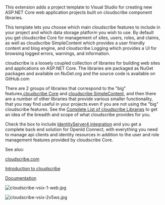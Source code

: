  This extension adds a project template to Visual Studio for creating new ASP.NET Core web application projects built on cloudscribe component libraries.
 
This template lets you choose which main cloudscribe features to include in your project and which data storage platform you wish to use. By default you get cloudscribe Core for management of sites, users, roles, and claims, as well as cloudscribe  SimpleContent which provides a user friendly content and blog engine, and cloudscribe Logging which provides a UI for browsing logged errors, warnings, and information.

cloudscribe is a loosely coupled collection of libraries for building web sites and applications on ASP.NET Core. The libraries are packaged as NuGet packages and available on NuGet.org and the source code is available on GitHub.com

 There are 2 groups of libraries that correspond to the "big" features,[cloudscribe Core](href="https://www.cloudscribe.com/docs/cloudscribe-core?utm_source=vsix&utm_medium=referral&utm_campaign=vsix") and [cloudscribe  SimpleContent](https://www.cloudscribe.com/docs/cloudscribe-simplecontent?utm_source=vsix&utm_medium=referral&utm_campaign=vsix), and then there are a number of other libraries that provide various smaller functionality, that you may find useful in your projects even if you are not using the "big" cloudscribe features. See the [Complete  List of cloudscribe Libraries](https://www.cloudscribe.com/docs/complete-list-of-cloudscribe-libraries?utm_source=vsix&utm_medium=referral&utm_campaign=vsix) to get an idea of the breadth and scope of what cloudscribe provides for you.
 
 Check the box to include [IdentityServer4 integration](https://www.cloudscribe.com/docs/identityserver-integration?utm_source=vsix&utm_medium=referral&utm_campaign=vsix) and you get a complete back end solution for OpenId Connect, with everything you need to manage api clients and identity resources in addition to the user and role management features provided by cloudscribe Core.
 
See also:

[cloudscribe.com](https://www.cloudscribe.com/?utm_source=vsix&utm_medium=referral&utm_campaign=vsix)

[Introduction to cloudscribe](https://www.cloudscribe.com/docs/introduction?utm_source=vsix&utm_medium=referral&utm_campaign=vsix)

[Documentation](https://www.cloudscribe.com/docs?utm_source=vsix&utm_medium=referral&utm_campaign=vsix)

 ![cloudscribe-vsix-1-web.jpg](cloudscribe-vsix-1-web.jpg)

 ![cloudscribe-vsix-2v5ws.jpg](cloudscribe-vsix-2v5ws.jpg)